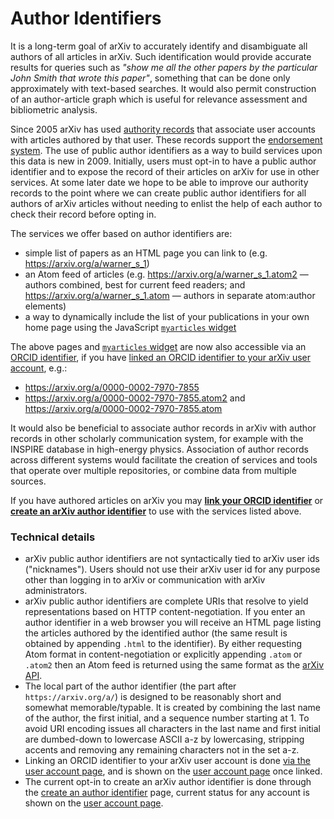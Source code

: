 Author Identifiers
==================

It is a long-term goal of arXiv to accurately identify and disambiguate
all authors of all articles in arXiv. Such identification would provide
accurate results for queries such as *"show me all the other papers by
the particular John Smith that wrote this paper"*, something that can be
done only approximately with text-based searches. It would also permit
construction of an author-article graph which is useful for relevance
assessment and bibliometric analysis.

Since 2005 arXiv has used [authority records](/help/authority.md) that associate
user accounts with articles authored by that user. These records support
the [endorsement system](/help/endorsement.md). The use of public author
identifiers as a way to build services upon this data is new in 2009.
Initially, users must opt-in to have a public author identifier and to
expose the record of their articles on arXiv for use in other services.
At some later date we hope to be able to improve our authority records
to the point where we can create public author identifiers for all
authors of arXiv articles without needing to enlist the help of each
author to check their record before opting in.

The services we offer based on author identifiers are:

-   simple list of papers as an HTML page you can link to (e.g.
    <https://arxiv.org/a/warner_s_1>)
-   an Atom feed of articles (e.g.
    <https://arxiv.org/a/warner_s_1.atom2> — authors combined, best for
    current feed readers; and <https://arxiv.org/a/warner_s_1.atom> —
    authors in separate atom:author elements)
-   a way to dynamically include the list of your publications in your
    own home page using the JavaScript [`myarticles` widget](None)

The above pages and [`myarticles` widget](None) are now also
accessible via an [ORCID identifier](/help/orcid.md), if you have [linked
an ORCID identifier to your arXiv user account](https://arxiv.org/user/confirm_orcid_id),
e.g.:

-   <https://arxiv.org/a/0000-0002-7970-7855>
-   <https://arxiv.org/a/0000-0002-7970-7855.atom2> and
    <https://arxiv.org/a/0000-0002-7970-7855.atom>

It would also be beneficial to associate author records in arXiv with
author records in other scholarly communication system, for example with
the INSPIRE database in high-energy physics. Association of author
records across different systems would facilitate the creation of
services and tools that operate over multiple repositories, or combine
data from multiple sources.

If you have authored articles on arXiv you may **[link your ORCID
identifier](https://arxiv.org/user/confirm_orcid_id)** or **[create an arXiv author
identifier](https://arxiv.org/set_author_id)** to use with the services listed above.

### Technical details

-   arXiv public author identifiers are not syntactically tied to arXiv
    user ids ("nicknames"). Users should not use their arXiv user id for
    any purpose other than logging in to arXiv or communication with
    arXiv administrators.
-   arXiv public author identifiers are complete URIs that resolve to
    yield representations based on HTTP content-negotiation. If you
    enter an author identifier in a web browser you will receive an HTML
    page listing the articles authored by the identified author (the
    same result is obtained by appending `.html` to the identifier). By
    either requesting Atom format in content-negotiation or explicitly
    appending `.atom` or `.atom2` then an Atom feed is returned using
    the same format as the [arXiv API](/help/index.md).
-   The local part of the author identifier (the part after
    `https://arxiv.org/a/`) is designed to be reasonably short and
    somewhat memorable/typable. It is created by combining the last name
    of the author, the first initial, and a sequence number starting
    at 1. To avoid URI encoding issues all characters in the last name
    and first initial are dumbed-down to lowercase ASCII a-z by
    lowercasing, stripping accents and removing any remaining characters
    not in the set a-z.
-   Linking an ORCID identifier to your arXiv user account is done [via
    the user account page](https://arxiv.org/user/confirm_orcid_id), and is shown on the
    [user account page](https://arxiv.org/user) once linked.
-   The current opt-in to create an arXiv author identifier is done
    through the [create an author identifier](https://arxiv.org/set_author_id) page,
    current status for any account is shown on the [user account
    page](/auth "arXiv user account page").
